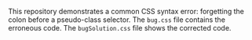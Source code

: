 This repository demonstrates a common CSS syntax error: forgetting the colon before a pseudo-class selector. The `bug.css` file contains the erroneous code. The `bugSolution.css` file shows the corrected code.